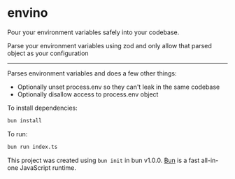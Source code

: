 # envino

Pour your environment variables safely into your codebase.

Parse your environment variables using zod and only allow that parsed object as your configuration

-------

Parses environment variables and does a few other things:
- Optionally unset process.env so they can't leak in the same codebase
- Optionally disallow access to process.env object

To install dependencies:

```bash
bun install
```

To run:

```bash
bun run index.ts
```

This project was created using `bun init` in bun v1.0.0. [Bun](https://bun.sh) is a fast all-in-one JavaScript runtime.
